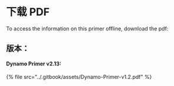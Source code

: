 # 下载 PDF

To access the information on this primer offline, download the pdf:&#x20;

## 版本：

#### Dynamo Primer v2.13:

{% file src="../.gitbook/assets/Dynamo-Primer-v1.2.pdf" %}
